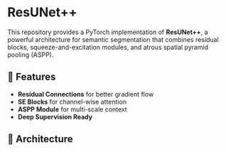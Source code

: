 # ResUNet++

This repository provides a PyTorch implementation of **ResUNet++**, a powerful architecture for semantic segmentation that combines residual blocks, squeeze-and-excitation modules, and atrous spatial pyramid pooling (ASPP).

## 📌 Features

* **Residual Connections** for better gradient flow
* **SE Blocks** for channel-wise attention
* **ASPP Module** for multi-scale context
* **Deep Supervision Ready**

## 🧠 Architecture

